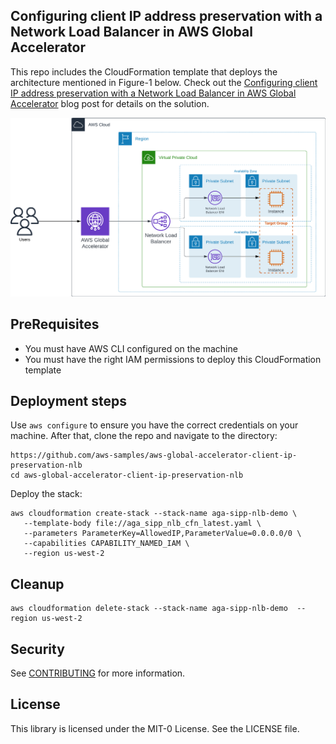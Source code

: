 ## Configuring client IP address preservation with a Network Load Balancer in AWS Global Accelerator

This repo includes the CloudFormation template that deploys the architecture mentioned in Figure-1 below. Check out the [Configuring client IP address preservation with a Network Load Balancer in AWS Global Accelerator](https://aws.amazon.com/blogs/networking-and-content-delivery/configuring-client-ip-address-preservation-with-a-network-load-balancer-in-aws-global-accelerator/) blog post for details on the solution.

![Figure-1 Sample Architecture](architecture.png)

## PreRequisites
- You must have AWS CLI configured on the machine
- You must have the right IAM permissions to deploy this CloudFormation template

## Deployment steps

Use `aws configure` to ensure you have the correct credentials on your machine. After that, clone the repo and navigate to the directory:
```
https://github.com/aws-samples/aws-global-accelerator-client-ip-preservation-nlb
cd aws-global-accelerator-client-ip-preservation-nlb
```

Deploy the stack:
```
aws cloudformation create-stack --stack-name aga-sipp-nlb-demo \
   --template-body file://aga_sipp_nlb_cfn_latest.yaml \
   --parameters ParameterKey=AllowedIP,ParameterValue=0.0.0.0/0 \
   --capabilities CAPABILITY_NAMED_IAM \
   --region us-west-2
```

## Cleanup
```
aws cloudformation delete-stack --stack-name aga-sipp-nlb-demo  --region us-west-2
```

## Security

See [CONTRIBUTING](CONTRIBUTING.md#security-issue-notifications) for more information.

## License

This library is licensed under the MIT-0 License. See the LICENSE file.

